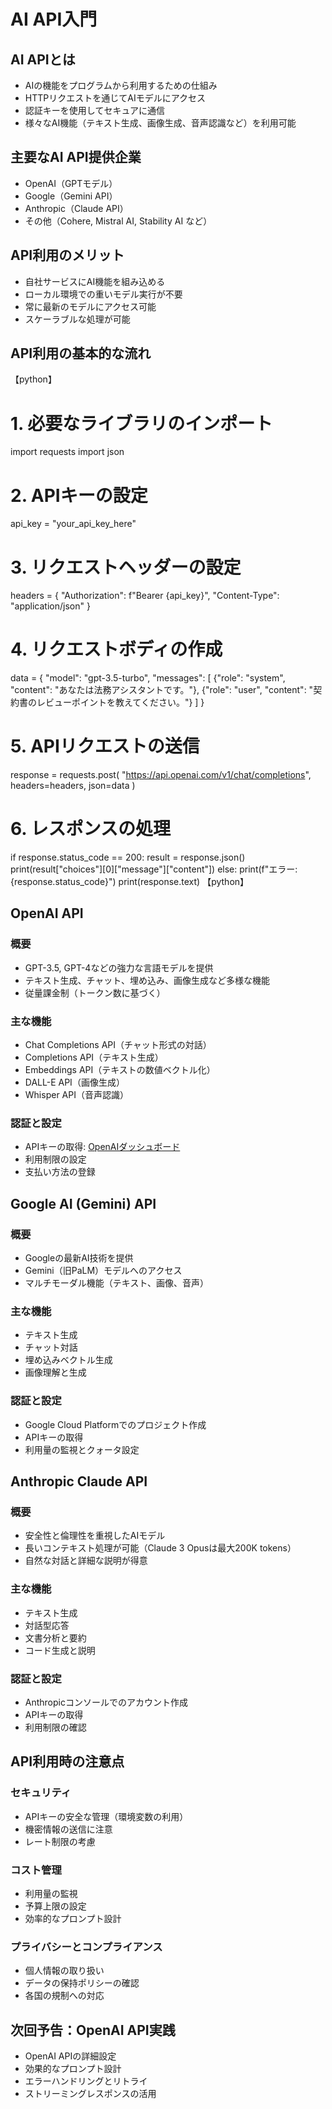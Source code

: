 # AI API入門

## AI APIとは

- AIの機能をプログラムから利用するための仕組み
- HTTPリクエストを通じてAIモデルにアクセス
- 認証キーを使用してセキュアに通信
- 様々なAI機能（テキスト生成、画像生成、音声認識など）を利用可能

## 主要なAI API提供企業

- OpenAI（GPTモデル）
- Google（Gemini API）
- Anthropic（Claude API）
- その他（Cohere, Mistral AI, Stability AI など）

## API利用のメリット

- 自社サービスにAI機能を組み込める
- ローカル環境での重いモデル実行が不要
- 常に最新のモデルにアクセス可能
- スケーラブルな処理が可能

## API利用の基本的な流れ

【python】
# 1. 必要なライブラリのインポート
import requests
import json

# 2. APIキーの設定
api_key = "your_api_key_here"

# 3. リクエストヘッダーの設定
headers = {
    "Authorization": f"Bearer {api_key}",
    "Content-Type": "application/json"
}

# 4. リクエストボディの作成
data = {
    "model": "gpt-3.5-turbo",
    "messages": [
        {"role": "system", "content": "あなたは法務アシスタントです。"},
        {"role": "user", "content": "契約書のレビューポイントを教えてください。"}
    ]
}

# 5. APIリクエストの送信
response = requests.post(
    "https://api.openai.com/v1/chat/completions",
    headers=headers,
    json=data
)

# 6. レスポンスの処理
if response.status_code == 200:
    result = response.json()
    print(result["choices"][0]["message"]["content"])
else:
    print(f"エラー: {response.status_code}")
    print(response.text)
【python】

## OpenAI API

### 概要
- GPT-3.5, GPT-4などの強力な言語モデルを提供
- テキスト生成、チャット、埋め込み、画像生成など多様な機能
- 従量課金制（トークン数に基づく）

### 主な機能
- Chat Completions API（チャット形式の対話）
- Completions API（テキスト生成）
- Embeddings API（テキストの数値ベクトル化）
- DALL-E API（画像生成）
- Whisper API（音声認識）

### 認証と設定
- APIキーの取得: [OpenAIダッシュボード](https://platform.openai.com/)
- 利用制限の設定
- 支払い方法の登録

## Google AI (Gemini) API

### 概要
- Googleの最新AI技術を提供
- Gemini（旧PaLM）モデルへのアクセス
- マルチモーダル機能（テキスト、画像、音声）

### 主な機能
- テキスト生成
- チャット対話
- 埋め込みベクトル生成
- 画像理解と生成

### 認証と設定
- Google Cloud Platformでのプロジェクト作成
- APIキーの取得
- 利用量の監視とクォータ設定

## Anthropic Claude API

### 概要
- 安全性と倫理性を重視したAIモデル
- 長いコンテキスト処理が可能（Claude 3 Opusは最大200K tokens）
- 自然な対話と詳細な説明が得意

### 主な機能
- テキスト生成
- 対話型応答
- 文書分析と要約
- コード生成と説明

### 認証と設定
- Anthropicコンソールでのアカウント作成
- APIキーの取得
- 利用制限の確認

## API利用時の注意点

### セキュリティ
- APIキーの安全な管理（環境変数の利用）
- 機密情報の送信に注意
- レート制限の考慮

### コスト管理
- 利用量の監視
- 予算上限の設定
- 効率的なプロンプト設計

### プライバシーとコンプライアンス
- 個人情報の取り扱い
- データの保持ポリシーの確認
- 各国の規制への対応

## 次回予告：OpenAI API実践

- OpenAI APIの詳細設定
- 効果的なプロンプト設計
- エラーハンドリングとリトライ
- ストリーミングレスポンスの活用 